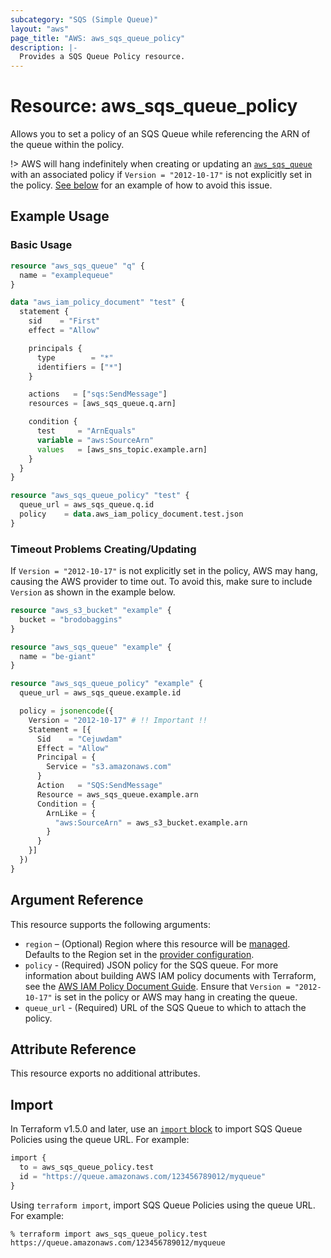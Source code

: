 ```yaml
---
subcategory: "SQS (Simple Queue)"
layout: "aws"
page_title: "AWS: aws_sqs_queue_policy"
description: |-
  Provides a SQS Queue Policy resource.
---
```


# Resource: aws_sqs_queue_policy

Allows you to set a policy of an SQS Queue while referencing the ARN of the queue within the policy.

!> AWS will hang indefinitely when creating or updating an [`aws_sqs_queue`](/docs/providers/aws/r/sqs_queue.html) with an associated policy if `Version = "2012-10-17"` is not explicitly set in the policy. [See below](#timeout-problems-creatingupdating) for an example of how to avoid this issue.

## Example Usage

### Basic Usage

```terraform
resource "aws_sqs_queue" "q" {
  name = "examplequeue"
}

data "aws_iam_policy_document" "test" {
  statement {
    sid    = "First"
    effect = "Allow"

    principals {
      type        = "*"
      identifiers = ["*"]
    }

    actions   = ["sqs:SendMessage"]
    resources = [aws_sqs_queue.q.arn]

    condition {
      test     = "ArnEquals"
      variable = "aws:SourceArn"
      values   = [aws_sns_topic.example.arn]
    }
  }
}

resource "aws_sqs_queue_policy" "test" {
  queue_url = aws_sqs_queue.q.id
  policy    = data.aws_iam_policy_document.test.json
}
```

### Timeout Problems Creating/Updating

If `Version = "2012-10-17"` is not explicitly set in the policy, AWS may hang, causing the AWS provider to time out. To avoid this, make sure to include `Version` as shown in the example below.

```terraform
resource "aws_s3_bucket" "example" {
  bucket = "brodobaggins"
}

resource "aws_sqs_queue" "example" {
  name = "be-giant"
}

resource "aws_sqs_queue_policy" "example" {
  queue_url = aws_sqs_queue.example.id

  policy = jsonencode({
    Version = "2012-10-17" # !! Important !!
    Statement = [{
      Sid    = "Cejuwdam"
      Effect = "Allow"
      Principal = {
        Service = "s3.amazonaws.com"
      }
      Action   = "SQS:SendMessage"
      Resource = aws_sqs_queue.example.arn
      Condition = {
        ArnLike = {
          "aws:SourceArn" = aws_s3_bucket.example.arn
        }
      }
    }]
  })
}
```

## Argument Reference

This resource supports the following arguments:

* `region` – (Optional) Region where this resource will be [managed](https://docs.aws.amazon.com/general/latest/gr/rande.html#regional-endpoints). Defaults to the Region set in the [provider configuration](https://registry.terraform.io/providers/hashicorp/aws/latest/docs#aws-configuration-reference).
* `policy` - (Required) JSON policy for the SQS queue. For more information about building AWS IAM policy documents with Terraform, see the [AWS IAM Policy Document Guide](https://learn.hashicorp.com/terraform/aws/iam-policy). Ensure that `Version = "2012-10-17"` is set in the policy or AWS may hang in creating the queue.
* `queue_url` - (Required) URL of the SQS Queue to which to attach the policy.

## Attribute Reference

This resource exports no additional attributes.

## Import

In Terraform v1.5.0 and later, use an [`import` block](https://developer.hashicorp.com/terraform/language/import) to import SQS Queue Policies using the queue URL. For example:

```terraform
import {
  to = aws_sqs_queue_policy.test
  id = "https://queue.amazonaws.com/123456789012/myqueue"
}
```

Using `terraform import`, import SQS Queue Policies using the queue URL. For example:

```console
% terraform import aws_sqs_queue_policy.test https://queue.amazonaws.com/123456789012/myqueue
```
